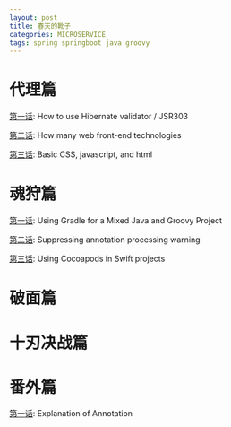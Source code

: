 ```yaml
---
layout: post
title: 春天的靴子
categories: MICROSERVICE
tags: spring springboot java groovy
---
```


# 代理篇

[第一话](../0017): How to use Hibernate validator / JSR303 

[第二话](../0022): How many web front-end technologies

[第三话](../0023): Basic CSS, javascript, and html
# 魂狩篇

[第一话](../001C): Using Gradle for a Mixed Java and Groovy Project

[第二话](../001E): Suppressing annotation processing warning

[第三话](../0024): Using Cocoapods in Swift projects

# 破面篇



# 十刃决战篇



# 番外篇

[第一话](../0013): Explanation of Annotation